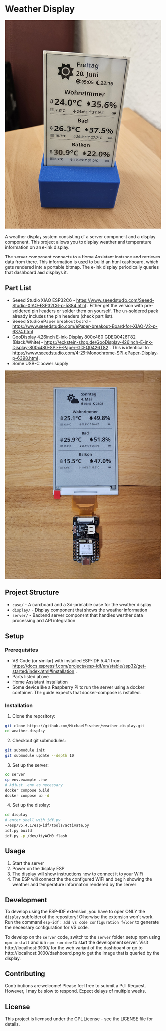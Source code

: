 # Weather Display

![e-ink display in a 3d-printed case showing weather and temperature information](docs/case.jpg)

A weather display system consisting of a server component and a display component. This project allows you to display weather and temperature information on an e-ink display.

The server component connects to a Home Assistant instance and retrieves data from there. This information is used to build an html dashboard, which gets rendered into a portable bitmap.
The e-ink display periodically queries that dashboard and displays it.

## Part List

- Seeed Studio XIAO ESP32C6 - https://www.seeedstudio.com/Seeed-Studio-XIAO-ESP32C6-p-5884.html . Either get the version with pre-soldered pin headers or solder them on yourself. The un-soldered pack already includes the pin headers (check part list).
- Seeed Studio ePaper breakout board - https://www.seeedstudio.com/ePaper-breakout-Board-for-XIAO-V2-p-6374.html
- GooDisplay 4.26inch E-ink-Display 800x480 GDEQ0426T82 (Black/White) - https://eckstein-shop.de/GooDisplay-426inch-E-ink-Display-800x480-SPI-E-Paper-GDEQ0426T82 . This is identical to https://www.seeedstudio.com/4-26-Monochrome-SPI-ePaper-Display-p-6398.html .
- Some USB-C power supply

![e-ink display attached to esp showing weather and temperature information](docs/display.jpg)

## Project Structure

- `case/` - A cardboard and a 3d-printable case for the weather display
- `display/` - Display component that shows the weather information
- `server/` - Backend server component that handles weather data processing and API integration

## Setup

### Prerequisites

- VS Code (or similar) with installed ESP-IDF 5.4.1 from https://docs.espressif.com/projects/esp-idf/en/stable/esp32/get-started/index.html#installation .
- Parts listed above
- Home Assistant installation
- Some device like a Raspberry Pi to run the server using a docker container. The guide expects that docker-compose is installed.

### Installation

1. Clone the repository:
```bash
git clone https://github.com/MichaelEischer/weather-display.git
cd weather-display
```

2. Checkout git submodules:
```bash
git submodule init
git submodule update --depth 10
```

3. Set up the server:
```bash
cd server
cp env.example .env
# Adjust .env as necessary
docker compose build
docker compose up -d
```

4. Set up the display:
```bash
cd display
# enter shell with idf.py
~/esp/v5.4.1/esp-idf/tools/activate.py
idf.py build
idf.py -p /dev/ttyACM0 flash
```

## Usage

1. Start the server
2. Power on the display ESP
3. The display will show instructions how to connect it to your WiFi
4. The ESP will connect the the configured WiFi and begin showing the weather and temperature information rendered by the server

## Development

To develop using the ESP-IDF extension, you have to open ONLY the `display` subfolder of the repository! Otherwise the extension
won't work. Run the command `esp-idf: add vs code configuration folder` to generate the necessary configuration for VS code.

To develop on the `server` code, switch to the `server` folder, setup npm using `npm install` and run `npm run dev` to start the development server.
Visit http://localhost:3000/ for the web variant of the dashboard or go to http://localhost:3000/dashboard.png to get the image that is queried by the display.

## Contributing

Contributions are welcome! Please feel free to submit a Pull Request. However, I may be slow to respond. Expect delays of multiple weeks.

## License

This project is licensed under the GPL License - see the LICENSE file for details.
